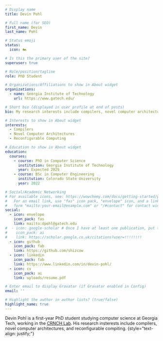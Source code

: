 ```yaml
---
# Display name
title: Devin Pohl

# Full name (for SEO)
first_name: Devin
last_name: Pohl

# Status emoji
status:
  icon: 🏍️

# Is this the primary user of the site?
superuser: true

# Role/position/tagline
role: PhD Student

# Organizations/Affiliations to show in About widget
organizations:
  - name: Georgia Institute of Technology
    url: https://www.gatech.edu/

# Short bio (displayed in user profile at end of posts)
bio: My research interests include compilers, novel computer architectures, and reconfigurable compiting.

# Interests to show in About widget
interests:
  - Compilers
  - Novel Computer Architectures
  - Reconfigurable Computing

# Education to show in About widget
education:
  courses:
    - course: PhD in Computer Science
      institution: Georgia Institute of Technology
      year: Expected 2029
    - course: BSc in Computer Engineering
      institution: Colorado State University
      year: 2022

# Social/Academic Networking
# For available icons, see: https://wowchemy.com/docs/getting-started/page-builder/#icons
#   For an email link, use "fas" icon pack, "envelope" icon, and a link in the
#   form "mailto:your-email@example.com" or "/#contact" for contact widget.
social:
  - icon: envelope
    icon_pack: fas
    link: mailto:dpohl@gatech.edu
#  - icon: google-scholar # Once I have at least one publication, put this in
#    icon_pack: ai
#    link: https://scholar.google.co.uk/citations?user=!!!!!!!!
  - icon: github
    icon_pack: fab
    link: https://github.com/shizcow
  - icon: linkedin
    icon_pack: fab
    link: https://www.linkedin.com/in/devin-pohl/
  - icon: cv
    icon_pack: ai
    link: uploads/resume.pdf

# Enter email to display Gravatar (if Gravatar enabled in Config)
email: ''

# Highlight the author in author lists? (true/false)
highlight_name: true
---
```


Devin Pohl is a first-year PhD student studying computer science at Georgia Tech, working in the [CRNCH Lab](https://crnch.gatech.edu/). His research insterests include compilers, novel computer architectures, and reconfigurable compiting. 
{style="text-align: justify;"}
